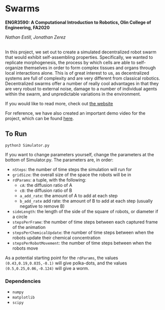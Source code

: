 # Swarms
**ENGR3590: A Computational Introduction to Robotics, Olin College of Engineering, FA2020**

*Nathan Estill, Jonathan Zerez*

<br/>
In this project, we set out to create a simulated decentralized robot swarm that would exhibit self-assembling properties. Specifically, we wanted to replicate morphogenesis, the process by which cells are able to self-organize themselves in order to form complex tissues and organs through local interactions alone. This is of great interest to us, as decentralized systems are full of complexity and are very different from classical robotics. Decentralized swarms offer a number of really cool advantages in that they are very robust to external noise, damage to a number of individual agents within the swarm, and unpredictable variations in the environment. 

If you would like to read more, check out [the website](https://jzerez.github.io/swarms/writeups/mainpage/main.md)


For reference, we have also created an important demo video for the project, which can be found [here](https://www.youtube.com/watch?v=dQw4w9WgXcQ).

## To Run

```
python3 Simulator.py
```
If you want to change parameters yourself, change the parameters at the bottom of Simulator.py. The parameters are, in order:
* `nSteps`: the number of time steps the simulation will run for
* `gridSize`: the overall size of the space the robots will be in
* `rdParams`: a tuple, with the following:
    * `cA`: the diffusion ratio of A
    * `cB`: the diffusion ratio of B
    * `a_add_rate`: the amount of A to add at each step
    * `b_add_rate` add rate: the amount of B to add at each step (usually negative to remove B)
* `sideLength`: the length of the side of the square of robots, or diameter if a circle
* `stepsPerFrame`: the number of time steps between each captured frame of the animation
* `stepsPerChemicalUpdate`: the number of time steps between when the robots update their chemical concentration
* `stepsPerRobotMovement`: the number of time steps between when the robots move

As a potential starting point for the `rdParams`, the values `(0.43,0.19,0.035,-0.1)` will give polka-dots, and the values `(0.5,0.25,0.06,-0.124)` will give a worm.

### Dependencies

* `numpy`
* `matplotlib`
* `scipy`